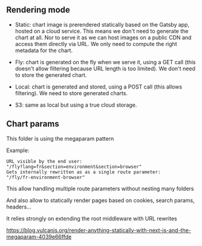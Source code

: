 ## Rendering mode

- Static: chart image is prerendered statically based on the Gatsby app,
hosted on a cloud service.
This means we don't need to generate the chart at all. 
Nor to serve it as we can host images on a public CDN and access them directly via URL.
We only need to compute the right metadata for the chart.

- Fly: chart is generated on the fly when we serve it, using a GET call (this doesn't allow filtering
because URL length is too limited).
We don't need to store the generated chart.

- Local: chart is generated and stored, using a POST call (this allows filtering).
We need to store generated charts.

- S3: same as local but using a true cloud storage.

## Chart params

This folder is using the megaparam pattern

Example:
```
URL visible by the end user: 
"/fly?lang=fr&section=environment&section=browser"
Gets internally rewritten as as a single route parameter:
"/fly/fr-environment-browser"
```
This allow handling multiple route parameters
without nesting many folders

And also allow to statically render pages
based on cookies, search params, headers...

It relies strongly on extending the root middleware with URL rewrites

https://blog.vulcanjs.org/render-anything-statically-with-next-js-and-the-megaparam-4039e66ffde